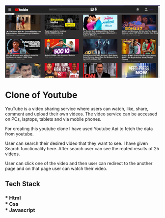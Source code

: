 <img
        align="center"
        src="https://github.com/rawatshubham1645/Youtube-Clone/blob/master/Images/Youtube%20Image.png"
        alt="Coding"
        width="700"
        style="display: block"/>


<h1>
Clone of Youtube
</h1>

<p>

YouTube is a video sharing service where users can watch, like, share, 
comment and upload their own videos. The video service can be accessed on PCs, laptops, tablets and via mobile phones.
</p>

For creating this youtube clone I have used Youtube Api to fetch the  data from youtube.

User can search their desired video that they want to see. I have given Search functionality here.
After search user can see the reated results of 25 videos.

User can click one of the video and then user can redirect to the another page and on that page user can watch their video.
<h2>

Tech Stack
<h3>
* Html<br>
* Css<br>
* Javascript<br>
</h3>
</h2>
 
